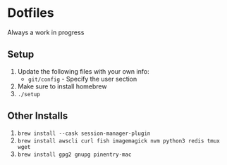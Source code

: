 # Dotfiles

Always a work in progress

## Setup

1. Update the following files with your own info:
    - `git/config` - Specify the user section
2. Make sure to install homebrew
3. `./setup`

## Other Installs

1. `brew install --cask session-manager-plugin`
2. `brew install awscli curl fish imagemagick nvm python3 redis tmux wget`
3. `brew install gpg2 gnupg pinentry-mac`
